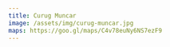 ```yaml
---
title: Curug Muncar
image: /assets/img/curug-muncar.jpg
maps: https://goo.gl/maps/C4v78euNy6NS7ezF9
---
```


